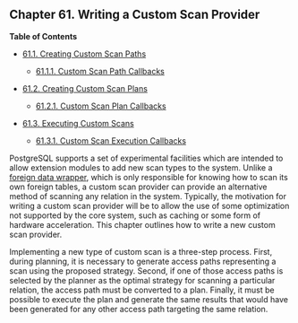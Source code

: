 ## Chapter 61. Writing a Custom Scan Provider

**Table of Contents**

* [61.1. Creating Custom Scan Paths](custom-scan-path.html)

  * [61.1.1. Custom Scan Path Callbacks](custom-scan-path.html#CUSTOM-SCAN-PATH-CALLBACKS)

* [61.2. Creating Custom Scan Plans](custom-scan-plan.html)

  * [61.2.1. Custom Scan Plan Callbacks](custom-scan-plan.html#CUSTOM-SCAN-PLAN-CALLBACKS)

* [61.3. Executing Custom Scans](custom-scan-execution.html)

  * [61.3.1. Custom Scan Execution Callbacks](custom-scan-execution.html#CUSTOM-SCAN-EXECUTION-CALLBACKS)

PostgreSQL supports a set of experimental facilities which are intended to allow extension modules to add new scan types to the system. Unlike a [foreign data wrapper](fdwhandler.html "Chapter 59. Writing a Foreign Data Wrapper"), which is only responsible for knowing how to scan its own foreign tables, a custom scan provider can provide an alternative method of scanning any relation in the system. Typically, the motivation for writing a custom scan provider will be to allow the use of some optimization not supported by the core system, such as caching or some form of hardware acceleration. This chapter outlines how to write a new custom scan provider.

Implementing a new type of custom scan is a three-step process. First, during planning, it is necessary to generate access paths representing a scan using the proposed strategy. Second, if one of those access paths is selected by the planner as the optimal strategy for scanning a particular relation, the access path must be converted to a plan. Finally, it must be possible to execute the plan and generate the same results that would have been generated for any other access path targeting the same relation.